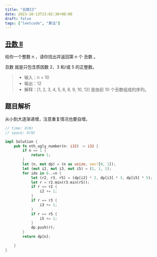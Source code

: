 ```yaml
---
title: "丑数II"
date: 2023-10-13T23:02:30+08:00
draft: false
tags: ["leetcode", "算法"]
---
```


## [丑数 II](https://leetcode.cn/problems/ugly-number-ii/)

给你一个整数 n ，请你找出并返回第 n 个 丑数 。

丑数 就是只包含质因数 2、3 和/或 5 的正整数。

>- 输入：n = 10
>- 输出：12
>- 解释：[1, 2, 3, 4, 5, 6, 8, 9, 10, 12] 是由前 10 个丑数组成的序列。

## 题目解析

从小到大逐渐递增，注意重复情况也要自增。

```rust
// time: O(N)
// space: O(N)

impl Solution {
    pub fn nth_ugly_number(n: i32) -> i32 {
        if n == 1 {
            return 1;
        }
        let (n, mut dp) = (n as usize, vec![0, 1]);
        let (mut i2, mut i3, mut i5) = (1, 1, 1);
        for idx in 0..=n {
            let (r2, r3, r5) = (dp[i2] * 2, dp[i3] * 3, dp[i5] * 5);
            let r = r2.min(r3.min(r5));
            if r == r2 {
                i2 += 1;
            }
            if r == r3 {
                i3 += 1;
            }
            if r == r5 {
                i5 += 1;
            }
            dp.push(r);
        }
        return dp[n];
        
    }
}
```

